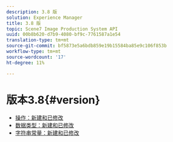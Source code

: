 ```yaml
---
description: 3.8 版
solution: Experience Manager
title: 3.8 版
topic: Scene7 Image Production System API
uuid: 00b8b620-d7b9-4080-bf9c-7761587a1e54
translation-type: tm+mt
source-git-commit: bf5873e5a6bdb859e19b15584ba85e9c106f853b
workflow-type: tm+mt
source-wordcount: '17'
ht-degree: 11%

---
```



# 版本3.8{#version}

* [操作：新建和已修改](r-3-8-operations.md)
* [数据类型：新建和已修改](r-3-8-types.md)
* [字符串常量：新建和已修改](r-3-8-string-constants.md)
